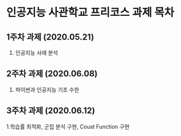 # 인공지능 사관학교 프리코스 과제 목차

## 1주차 과제 (2020.05.21)
1. 인공지능 사례 분석
## 2주차 과제 (2020.06.08)
1. 파이썬과 인공지능 기초 수한
## 3주차 과제 (2020.06.12)
1.학습률 최적화, 군집 분석 구현, Coust Function 구현
